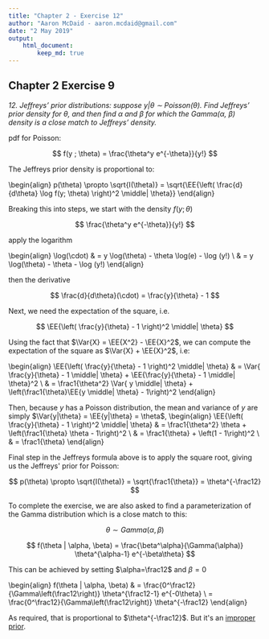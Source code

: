 ```yaml
---
title: "Chapter 2 - Exercise 12"
author: "Aaron McDaid - aaron.mcdaid@gmail.com"
date: "2 May 2019"
output:
    html_document:
        keep_md: true
---
```


<div style="display:none">
  $$
  \newcommand{\EE}[1]{\mathbb{E}\mathopen{}\left[ #1 \right]\mathclose{}}
  \newcommand{\Var}[1]{\mathrm{Var}\mathopen{}\left[ #1 \right]\mathclose{}}
  $$
</div>



## Chapter 2 Exercise 9

_12. Jeffreys’ prior distributions: suppose y|θ ∼ Poisson(θ). Find Jeffreys’ prior density for θ, and then find α and β for which the Gamma(α, β) density is a close match to Jeffreys’ density._

pdf for Poisson:

$$ f(y ; \theta) = \frac{\theta^y e^{-\theta}}{y!} $$

The Jeffreys prior density is proportional to:

\begin{align}
    p(\theta) \propto \sqrt{I(\theta)} = \sqrt{\EE{\left( \frac{d}{d\theta} \log f(y; \theta) \right)^2 \middle| \theta}}
\end{align}

Breaking this into steps, we start with the density $f(y; \theta)$

$$ \frac{\theta^y e^{-\theta}}{y!} $$

apply the logarithm

\begin{align}
\log(\cdot) & = y \log(\theta) - \theta \log(e) - \log (y!)
\\          & = y \log(\theta) - \theta - \log (y!)
\end{align}

then the derivative

$$
\frac{d}{d\theta}(\cdot) = \frac{y}{\theta} - 1
$$

Next, we need the expectation of the square, i.e.

$$ \EE{\left( \frac{y}{\theta} - 1 \right)^2 \middle| \theta} $$

Using the fact that $\Var{X} = \EE{X^2} - \EE{X}^2$, we can compute the expectation of the square as $\Var{X} + \EE{X}^2$, i.e:

\begin{align}
\EE{\left( \frac{y}{\theta} - 1 \right)^2 \middle| \theta} & = \Var{ \frac{y}{\theta} - 1  \middle| \theta} + \EE{\frac{y}{\theta} - 1 \middle| \theta}^2
\\                                         & = \frac1{\theta^2} \Var{ y \middle| \theta} + \left(\frac1{\theta}\EE{y \middle| \theta} - 1\right)^2
\end{align}

Then, because $y$ has a Poisson distribution, the mean and variance of $y$ are simply $\Var{y|\theta} = \EE{y|\theta} = \theta$,
\begin{align}
\EE{\left( \frac{y}{\theta} - 1 \right)^2 \middle| \theta} & = \frac1{\theta^2} \theta + \left(\frac1{\theta} \theta - 1\right)^2
\\                                                         & = \frac1{\theta} + \left(1 - 1\right)^2
\\                                                         & = \frac1{\theta}
\end{align}

Final step in the Jeffreys formula above is to apply the square root, giving us the Jeffreys' prior for Poisson:

$$ p(\theta) \propto \sqrt{I(\theta)} = \sqrt{\frac1{\theta}} = \theta^{-\frac12} $$


To complete the exercise, we are also asked to find a parameterization of the Gamma distribution which is a close match to this:

$$ \theta \sim Gamma(\alpha, \beta) $$

$$ f(\theta | \alpha, \beta) = \frac{\beta^\alpha}{\Gamma(\alpha)} \theta^{\alpha-1} e^{-\beta\theta} $$

This can be achieved by setting $\alpha=\frac12$ and $\beta=0$

\begin{align}
f(\theta | \alpha, \beta) & = \frac{0^\frac12}{\Gamma\left(\frac12\right)} \theta^{\frac12-1} e^{-0\theta}
\\                          = \frac{0^\frac12}{\Gamma\left(\frac12\right)} \theta^{-\frac12}
\end{align}

As required, that is proportional to $\theta^{-\frac12}$. But it's an [improper prior](https://en.wikipedia.org/wiki/Prior_probability#Examples).
